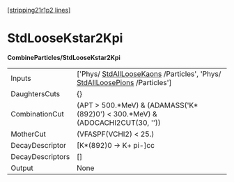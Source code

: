 [[stripping21r1p2 lines]](./stripping21r1p2-index)

# StdLooseKstar2Kpi

**CombineParticles/StdLooseKstar2Kpi**

|                  |                                                                                                                                                          |
|------------------|----------------------------------------------------------------------------------------------------------------------------------------------------------|
| Inputs           | ['Phys/ [StdAllLooseKaons](./stripping21r1p2-stdallloosekaons) /Particles', 'Phys/ [StdAllLoosePions](./stripping21r1p2-stdallloosepions) /Particles'] |
| DaughtersCuts    | {}                                                                                                                                                       |
| CombinationCut   | (APT \> 500.\*MeV) & (ADAMASS('K\*(892)0') \< 300.\*MeV) & (ADOCACHI2CUT(30, ''))                                                                        |
| MotherCut        | (VFASPF(VCHI2) \< 25.)                                                                                                                                   |
| DecayDescriptor  | [K\*(892)0 -\> K+ pi-]cc                                                                                                                               |
| DecayDescriptors | []                                                                                                                                                     |
| Output           | None                                                                                                                                                     |
